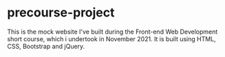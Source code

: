 # precourse-project
This is the mock website I've built during the Front-end Web Development short course, which i undertook in November 2021.
It is built using HTML, CSS, Bootstrap and jQuery.
